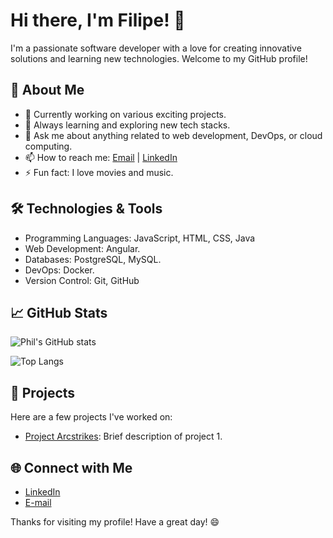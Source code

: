 
# Hi there, I'm Filipe! 👋

I'm a passionate software developer with a love for creating innovative solutions and learning new technologies. Welcome to my GitHub profile!

## 🚀 About Me
- 🔭 Currently working on various exciting projects.
- 🌱 Always learning and exploring new tech stacks.
- 💬 Ask me about anything related to web development, DevOps, or cloud computing.
- 📫 How to reach me: [Email](mailto:filipe.gabriel.az1103@gmail.com) | [LinkedIn](https://www.linkedin.com/in/filipe-gabriel-profissional/)
- ⚡ Fun fact: I love movies and music.

## 🛠️ Technologies & Tools
- Programming Languages: JavaScript, HTML, CSS, Java
- Web Development: Angular.
- Databases: PostgreSQL, MySQL.
- DevOps: Docker.
- Version Control: Git, GitHub

## 📈 GitHub Stats
![Phil's GitHub stats](https://github-readme-stats.vercel.app/api?username=12PhilL&show_icons=true&theme=radical)

![Top Langs](https://github-readme-stats.vercel.app/api/top-langs/?username=12PhilL&layout=compact&theme=radical)

## 📂 Projects
Here are a few projects I've worked on:
- [Project Arcstrikes](https://12phill.github.io/Arcstrikes-Project/): Brief description of project 1.


## 🌐 Connect with Me
- [LinkedIn](https://www.linkedin.com/in/filipe-gabriel-profissional/)
- [E-mail](mailto:filipe.gabriel.az1103@gmail.com)

Thanks for visiting my profile! Have a great day! 😄
